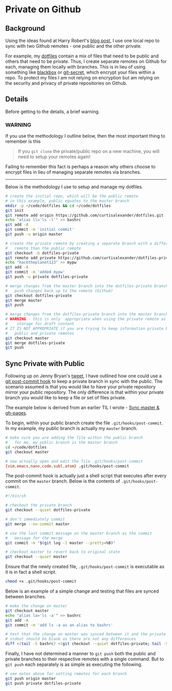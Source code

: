 # Private on Github

## Background
Using the ideas found at Harry Robert's [blog post](https://24ways.org/2013/keeping-parts-of-your-codebase-private-on-github/), I use one local repo to sync with two Github remotes - one public and the other private.

For example, my [dotfiles](https://github.com/curtisalexander/dotfiles) contain a mix of files that need to be public and others that need to be private.  Thus, I create separate remotes on Github for each, managing them locally with branches.  This is in lieu of using something like [blackbox](https://github.com/StackExchange/blackbox) or [git-secret](https://github.com/sobolevn/git-secret), which encrypt your files within a repo.  To protect my files I am not relying on encryption but am relying on the security and privacy of private repositories on Github.

## Details
Before getting to the details, a brief warning.

### WARNING
If you use the methodology I outline below, then the most important thing to remember is this

> If you `git clone` the private/public repo on a new machine, you will need to setup your remotes again!

Failing to remember this fact is perhaps a reason why others choose to encrypt files in lieu of managing separate remotes via branches.

---

Below is the methodology I use to setup and manage my dotfiles.

```bash
# create the initial repo, which will be the public remote
# in this example, public equates to the master branch
mkdir -p ~/code/dotfiles && cd ~/code/dotfiles
git init
git remote add origin https://github.com/curtisalexander/dotfiles.git
echo "alias ll='ls -l'" >> bashrc
git add -A
git commit -m 'initial commit'
git push -u origin master

# create the private remote by creating a separate branch with a different
#   remote than the public remote
git checkout -b dotfiles-private
git remote add private https://github.com/curtisalexander/dotfiles-private.git
echo "hacktheplanet123" >> mypw
git add -A
git commit -m 'added mypw'
git push -u private dotfiles-private

# merge changes from the master branch into the dotfiles-private branch
#   push changes back up to the remote (Github)
git checkout dotfiles-private
git merge master
git push

# merge changes from the dotfiles-private branch into the master branch
# WARNING - this is only  appropriate when using the private remote as 
#    storage for draft content
# IT IS NOT APPROPRIATE if you are trying to keep information private between your
#   public and private remotes
git checkout master
git merge dotfiles-private
git push
```

## Sync Private with Public 
Following up on Jenny Bryan's [tweet](https://twitter.com/JennyBryan/status/770526265623273472), I have outlined how one could use a [git post-commit hook](https://git-scm.com/book/en/v2/Customizing-Git-Git-Hooks) to keep a private branch in sync with the public.  The scenario assumed is that you would like to have your private repository mirror your public repository.  The only difference is that within your private branch you would like to keep a file or set of files private.

The example below is derived from an earlier TIL I wrote - [Sync master & gh-pages](sync-master-gh-pages.md).

To begin, within your public branch create the file `.git/hooks/post-commit`.  In my example, my public branch is actually my `master` branch.

```bash
# make sure you are adding the file within the public branch
#   for me, my public branch is the master branch
cd ~/code/dotfiles
git checkout master

# now actually open and edit the file .git/hooks/post-commit
{vim,emacs,nano,code,subl,atom} .git/hooks/post-commit
```

The post-commit hook is actually just a shell script that executes after every commit on the `master` branch.  Below is the contents of `.git/hooks/post-commit`.

```bash
#!/bin/sh

# checkout the private branch
git checkout --quiet dotfiles-private

# don't immediately commit
git merge --no-commit master

# use the last commit message on the master branch as the commit
#   message for the merge
git commit -m "$(git log -1 master --pretty=%B)"

# checkout master to revert back to original state
git checkout --quiet master
```

Ensure that the newly created file, `.git/hooks/post-commit` is executable as it is in fact a shell script.

```bash
chmod +x .git/hooks/post-commit
```

Below is an example of a simple change and testing that files are synced between branches.

```bash
# make the change on master
git checkout master
echo "alias la='ls -a'" >> bashrc
git add -A
git commit -m 'add ls -a as an alias to bashrc'

# test that the change on master was synced between it and the private branch
# stdout should be blank as there are not any differences
diff <(tail -5 bashrc) <(git checkout --quiet dotfiles-private; tail -5 bashrc; git checkout --quiet master)
```

Finally, I have not determined a manner to `git push` both the public and private branches to their respective remotes with a single command.  But to `git push` each separately is as simple as executing the following.

```bash
# see notes above for setting remotes for each branch
git push origin master
git push private dotfiles-private
```
